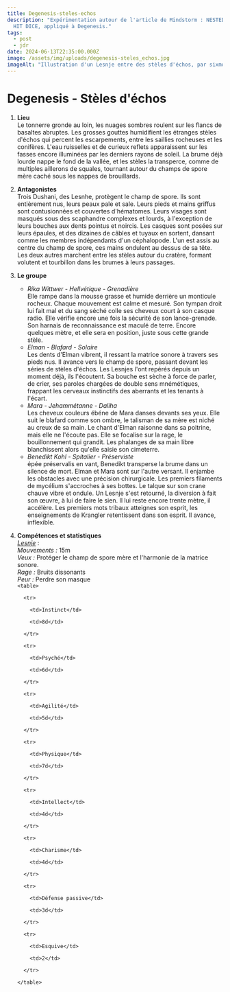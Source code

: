 ```yaml
---
title: Degenesis-steles-echos
description: "Expérimentation autour de l'article de Mindstorm : NESTED MONSTER
  HIT DICE, appliqué à Degenesis."
tags:
  - post
  - jdr
date: 2024-06-13T22:35:00.000Z
image: /assets/img/uploads/degenesis-steles_echos.jpg
imageAlt: "Illustration d'un Lesnje entre des stèles d'échos, par sixmorevodka. "
---
```

# Degenesis - Stèles d'échos

1. **Lieu**\
   Le tonnerre gronde au loin, les nuages sombres roulent sur les flancs de basaltes abruptes. Les grosses gouttes humidifient les étranges stèles d'échos qui percent les escarpements, entre les saillies rocheuses et les conifères. L'eau ruisselles et de curieux reflets apparaissent sur les fasses encore illuminées par les derniers rayons de soleil. La brume déjà lourde nappe le fond de la vallée, et les stèles la transperce, comme de multiples aillerons de squales, tournant autour du champs de spore mère caché sous les nappes de brouillards.
2. **Antagonistes**\
   Trois Dushani, des Lesnhe, protègent le champ de spore. Ils sont entièrement nus, leurs peaux pale et sale. Leurs pieds et mains griffus sont contusionnées et couvertes d'hématomes. Leurs visages sont masqués sous des scaphandre complexes et lourds, à l'exception de leurs bouches aux dents pointus et noircis. Les casques sont posées sur leurs épaules, et des dizaines de câbles et tuyaux en sortent, dansant comme les membres indépendants d'un céphalopode. L'un est assis au centre du champ de spore, ces mains ondulent au dessus de sa tête. Les deux autres marchent entre les stèles autour du cratère, formant volutent et tourbillon dans les brumes à leurs passages.  
3. **Le groupe**

   * *Rika Wittwer - Hellvétique - Grenadière*\
     Elle rampe dans la mousse grasse et humide derrière un monticule rocheux. Chaque mouvement est calme et mesuré. Son tympan droit lui fait mal et du sang séché colle ses cheveux court à son casque radio. Elle vérifie encore une fois la sécurité de son lance-grenade. Son harnais de reconnaissance est maculé de terre. Encore quelques mètre, et elle sera en position, juste sous cette grande stèle.
   * *Elman - Blafard - Solaire*\
     Les dents d'Elman vibrent, il ressant la matrice sonore à travers ses pieds nus. Il avance vers le champ de spore, passant devant les séries de stèles d'échos. Les Lesnjes l'ont repérés depuis un moment déjà, ils l'écoutent. Sa bouche est sèche à force de parler, de crier, ses paroles chargées de double sens mnémétiques, frappant les cerveaux instinctifs des aberrants et les tenants à l'écart.   
   * *Mara - Jehammétanne - Daliha*\
     Les cheveux couleurs ébéne de Mara danses devants ses yeux. Elle suit le blafard comme son ombre, le talisman de sa mère est niché au creux de sa main. Le chant d'Elman raisonne dans sa poitrine, mais elle ne l'écoute pas. Elle se focalise sur la rage, le bouillonnement qui grandit. Les phalanges de sa main libre blanchissent alors qu'elle saisie son cimeterre. 
   * *Benedikt Kohl - Spitalier - Préserviste*\
     épée préservalis en vant, Benedikt transperse la brume dans un silence de mort. Elman et Mara sont sur l'autre versant. Il enjambe les obstacles avec une précision chirurgicale. Les premiers filaments de mycélium s'accroches à ses bottes. Le talque sur son crane chauve vibre et ondule. Un Lesnje s'est retourné, la diversion à fait son œuvre, à lui de faire le sien. Il lui reste encore trente mètre, il accélère. Les premiers mots tribaux atteignes son esprit, les enseignements de Krangler retentissent dans son esprit. Il avance, inflexible. 
4. **Compétences et statistiques**\
         <u>*Lesnje*</u> : \
         *Mouvements :* 15m\
         *Veux :* Protéger le champ de spore mère et l'harmonie de la matrice sonore. \
         *Rage :* Bruits dissonants\
         *Peur :* Perdre son masque \
   `<table>`

   `  <tr>`

   `    <td>Instinct</td>`

   `    <td>8d</td>`

   `  </tr>`

   `  <tr>`

   `    <td>Psyché</td>`

   `    <td>6d</td>`

   `  </tr>`

   `  <tr>`

   `    <td>Agilité</td>`

   `    <td>5d</td>`

   `  </tr>`

   `  <tr>`

   `    <td>Physique</td>`

   `    <td>7d</td>`

   `  </tr>`

   `  <tr>`

   `    <td>Intellect</td>`

   `    <td>4d</td>`

   `  </tr>`

   `  <tr>`

   `    <td>Charisme</td>`

   `    <td>4d</td>`

   `  </tr>`

   `  <tr>`

   `    <td>Défense passive</td>`

   `    <td>3d</td>`

   `  </tr>`

   `  <tr>`

   `    <td>Esquive</td>`

   `    <td>2</td>`

   `  </tr>`

   `</table>`
